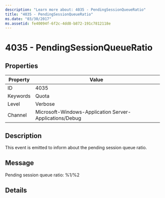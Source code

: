 ```yaml
---
description: "Learn more about: 4035 - PendingSessionQueueRatio"
title: "4035 - PendingSessionQueueRatio"
ms.date: "03/30/2017"
ms.assetid: fe40094f-6f2c-4dd8-b872-191c7812118e
---
```

# 4035 - PendingSessionQueueRatio

## Properties

| Property | Value |
| - | - |
|ID|4035|  
|Keywords|Quota|  
|Level|Verbose|  
|Channel|Microsoft-Windows-Application Server-Applications/Debug|  
  
## Description  

 This event is emitted to inform about the pending session queue ratio.  
  
## Message  

 Pending session queue ratio: %1/%2  
  
## Details
